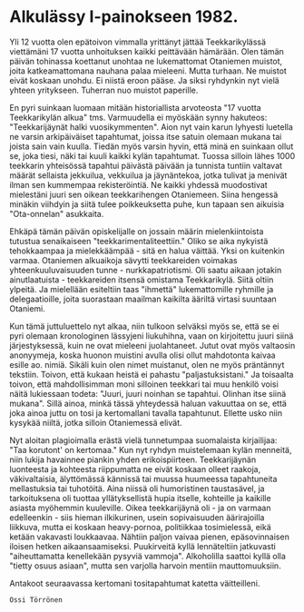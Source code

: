 


    
# Alkulässy I-painokseen 1982.


Yli 12 vuotta olen epätoivon vimmalla yrittänyt jättää Teekkarikylässä viettämäni 17 vuotta unhoituksen kaikki 
peittävään hämärään. Olen tämän päivän tohinassa koettanut unohtaa ne lukemattomat Otaniemen muistot, joita 
katkeamattomana nauhana palaa mieleeni. Mutta turhaan. Ne muistot eivät koskaan unohdu. Ei niistä eroon pääse. Ja 
siksi ryhdynkin nyt vielä yhteen yritykseen. Tuherran nuo muistot paperille.

En pyri suinkaan luomaan mitään historiallista arvoteosta "17 vuotta Teekkarikylän alkua" tms. Varmuudella ei 
myöskään synny hakuteos: "Teekkarijäynät halki vuosikymmenten". Aion nyt vain karun lyhyesti luetella ne varsin 
arkipäiväiset tapahtumat, joissa itse satuin olemaan mukana tai joista sain vain kuulla. Tiedän myös varsin hyvin, että 
minä en suinkaan ollut se, joka tiesi, näki tai kuuli kaikki kylän tapahtumat. Tuossa silloin lähes 1000 teekkarin 
yhteisössä tapahtui päivästä päivään ja tunnista tuntiin valtavat määrät sellaista jekkuilua, vekkuilua ja jäynäntekoa, 
jotka tulivat ja menivät ilman sen kummempaa rekisteröintiä. Ne kaikki yhdessä muodostivat mielestäni juuri sen
oikean teekkarihengen Otaniemeen. Siina hengessä minäkin viihdyin ja siitä tulee poikkeuksetta puhe, kun tapaan sen 
aikuisia "Ota-onnelan" asukkaita.

Ehkäpä tämän päivän opiskelijalle on jossain määrin mielenkiintoista tutustua senaikaiseen "teekkarimentaliteettiin." 
Oliko se aika nykyistä tehokkaampaa ja mielekkäämpää - sitä en halua väittää. Yksi on kuitenkin varmaa. Otaniemen 
alkuaikoja sävytti teekkareiden voimakas yhteenkuuluvaisuuden tunne - nurkkapatriotismi. Oli saatu aikaan jotakin 
ainutlaatuista - teekkareiden itsensä omistama Teekkarikylä. Siitä oltiin ylpeitä. Ja mielellään esiteltiin taas "ihmettä" 
lukemattomille ryhmille ja delegaatioille, joita suorastaan maailman kaikilta ääriltä virtasi suuntaan Otaniemi.

Kun tämä juttuluettelo nyt alkaa, niin tulkoon selväksi myös se, että se ei pyri olemaan kronologinen lässyjeni 
liukuhihna, vaan on kirjoitettu juuri siinä järjestyksessä, kuin ne ovat mieleeni juolahtaneet. Jutut ovat myös valtaosin 
anonyymeja, koska huonon muistini avulla olisi ollut mahdotonta kaivaa esille ao. nimiä. Sikäli kuin olen nimet 
muistanut, olen ne myös präntännyt tekstiin. Toivon, että kukaan heistä ei pahastu "paljastuksistani." Ja toisaalta toivon, 
että mahdollisimman moni silloinen teekkari tai muu henkilö voisi näitä lukiessaan todeta: "Juuri, juuri noinhan se 
tapahtui. Olinhan itse siinä mukana". Sillä ainoa, minkä tässä yhteydessä haluan vakuuttaa on se, että joka ainoa juttu 
on tosi ja kertomallani tavalla tapahtunut. Ellette usko niin kysykää niiltä, jotka silloin Otaniemessä elivät. 

Nyt aloitan plagioimalla erästä vielä tunnetumpaa suomalaista kirjailijaa: "Taa korutont' on kertomaa." Kun nyt ryhdyn 
muistelemaan kylän menneitä, niin lukija havainnee piankin yhden erikoispiirteen. Teekkarijäynän luonteesta ja 
kohteesta riippumatta ne eivät koskaan olleet raakoja, väkivaltaisia, älyttömässä kännissä tai muussa huumeessa 
tapahtuneita mellastuksia tai tuhotöitä. Aina niissä oli humoristinen taustasävel, ja tarkoituksena oli tuottaa 
yllätyksellistä hupia itselle, kohteille ja kaikille asiasta myöhemmin kuuleville. Oikea teekkarijäynä oli - ja on varmaan 
edelleenkin - siis hieman ilkikurinen, usein sopivaisuuden äärirajoilla liikkuva, mutta ei koskaan heavy-pornoa, 
politiikkaa tosimielessä, eikä ketään vakavasti loukkaavaa. Nähtiin paljon vaivaa pienen, epäsovinnaisen iloisen hetken 
aikaansaamiseksi. Puukirveitä kyllä lennäteltiin jatkuvasti "aiheuttamatta kenellekään pysyviä vammoja". Alkoholilla 
saattoi kyllä olla "tietty osuus asiaan", mutta sen varjolla harvoin mentiin mauttomuuksiin.

Antakoot seuraavassa kertomani tositapahtumat katetta väitteilleni.


	Ossi Törrönen

